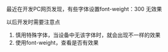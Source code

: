 最近在开发PC网页发现，有些字体设置font-weight：300 无效果

以后开发时需要注意点
1. 慎用特殊字体，当设备中无该字体时，就会出现不一样的效果
2. 使用font-weight，查看是否有效果
